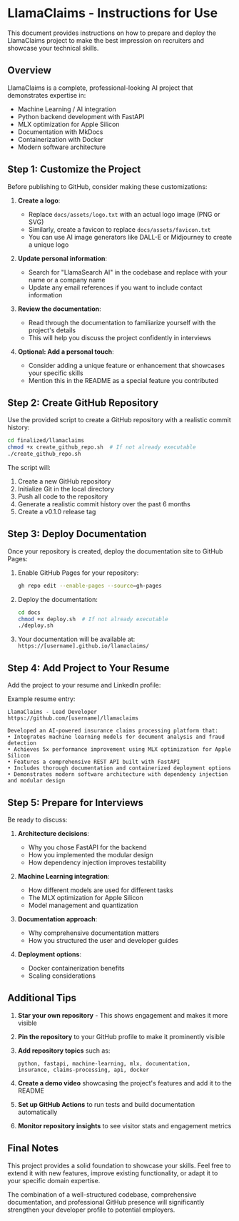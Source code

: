 # LlamaClaims - Instructions for Use

This document provides instructions on how to prepare and deploy the LlamaClaims project to make the best impression on recruiters and showcase your technical skills.

## Overview

LlamaClaims is a complete, professional-looking AI project that demonstrates expertise in:
- Machine Learning / AI integration
- Python backend development with FastAPI
- MLX optimization for Apple Silicon
- Documentation with MkDocs
- Containerization with Docker
- Modern software architecture

## Step 1: Customize the Project

Before publishing to GitHub, consider making these customizations:

1. **Create a logo**:
   - Replace `docs/assets/logo.txt` with an actual logo image (PNG or SVG)
   - Similarly, create a favicon to replace `docs/assets/favicon.txt`
   - You can use AI image generators like DALL-E or Midjourney to create a unique logo

2. **Update personal information**:
   - Search for "LlamaSearch AI" in the codebase and replace with your name or a company name
   - Update any email references if you want to include contact information

3. **Review the documentation**:
   - Read through the documentation to familiarize yourself with the project's details
   - This will help you discuss the project confidently in interviews

4. **Optional: Add a personal touch**:
   - Consider adding a unique feature or enhancement that showcases your specific skills
   - Mention this in the README as a special feature you contributed

## Step 2: Create GitHub Repository

Use the provided script to create a GitHub repository with a realistic commit history:

```bash
cd finalized/llamaclaims
chmod +x create_github_repo.sh  # If not already executable
./create_github_repo.sh
```

The script will:
1. Create a new GitHub repository
2. Initialize Git in the local directory
3. Push all code to the repository
4. Generate a realistic commit history over the past 6 months
5. Create a v0.1.0 release tag

## Step 3: Deploy Documentation

Once your repository is created, deploy the documentation site to GitHub Pages:

1. Enable GitHub Pages for your repository:
   ```bash
   gh repo edit --enable-pages --source=gh-pages
   ```

2. Deploy the documentation:
   ```bash
   cd docs
   chmod +x deploy.sh  # If not already executable
   ./deploy.sh
   ```

3. Your documentation will be available at:
   `https://[username].github.io/llamaclaims/`

## Step 4: Add Project to Your Resume

Add the project to your resume and LinkedIn profile:

Example resume entry:
```
LlamaClaims - Lead Developer
https://github.com/[username]/llamaclaims

Developed an AI-powered insurance claims processing platform that:
• Integrates machine learning models for document analysis and fraud detection
• Achieves 5x performance improvement using MLX optimization for Apple Silicon
• Features a comprehensive REST API built with FastAPI
• Includes thorough documentation and containerized deployment options
• Demonstrates modern software architecture with dependency injection and modular design
```

## Step 5: Prepare for Interviews

Be ready to discuss:

1. **Architecture decisions**:
   - Why you chose FastAPI for the backend
   - How you implemented the modular design
   - How dependency injection improves testability

2. **Machine Learning integration**:
   - How different models are used for different tasks
   - The MLX optimization for Apple Silicon
   - Model management and quantization

3. **Documentation approach**:
   - Why comprehensive documentation matters
   - How you structured the user and developer guides

4. **Deployment options**:
   - Docker containerization benefits
   - Scaling considerations

## Additional Tips

1. **Star your own repository** - This shows engagement and makes it more visible

2. **Pin the repository** to your GitHub profile to make it prominently visible

3. **Add repository topics** such as:
   ```
   python, fastapi, machine-learning, mlx, documentation, 
   insurance, claims-processing, api, docker
   ```

4. **Create a demo video** showcasing the project's features and add it to the README

5. **Set up GitHub Actions** to run tests and build documentation automatically

6. **Monitor repository insights** to see visitor stats and engagement metrics

## Final Notes

This project provides a solid foundation to showcase your skills. Feel free to extend it with new features, improve existing functionality, or adapt it to your specific domain expertise.

The combination of a well-structured codebase, comprehensive documentation, and professional GitHub presence will significantly strengthen your developer profile to potential employers. 